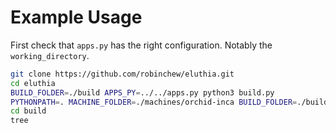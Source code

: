 Example Usage
=============
First check that `apps.py` has the right configuration. Notably the `working_directory`.
```bash
git clone https://github.com/robinchew/eluthia.git
cd eluthia
BUILD_FOLDER=./build APPS_PY=../../apps.py python3 build.py
PYTHONPATH=. MACHINE_FOLDER=./machines/orchid-inca BUILD_FOLDER=./build APPS_PY=apps.py python3 eluthia/build.py
cd build
tree
```
